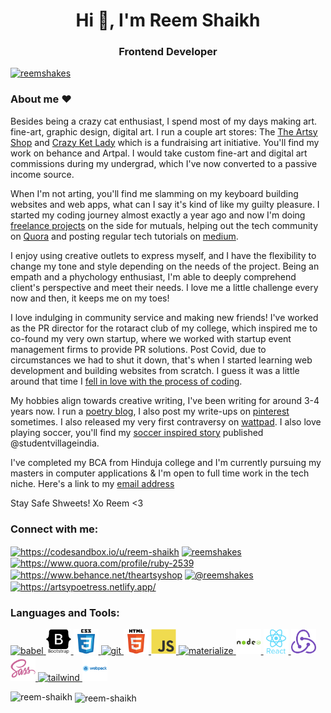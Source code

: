 <h1 align="center">Hi 👋, I'm Reem Shaikh</h1>
<h3 align="center">Frontend Developer</h3>

<p align="left"> <a href="https://twitter.com/reemshakes" target="blank"><img src="https://img.shields.io/twitter/follow/reemshakes?logo=twitter&style=for-the-badge" alt="reemshakes" /></a> </p>

### About me ❤️
Besides being a crazy cat enthusiast, I spend most of my days making art. fine-art, graphic design, digital art. I run a couple art stores: The [The Artsy Shop](https://www.behance.net/theartsyshop) and [Crazy Ket Lady](https://www.behance.net/crazyketlady) which is a fundraising art initiative. You'll find my work on behance and Artpal. I would take custom fine-art and digital art commissions during my undergrad, which I've now converted to a passive income source. 

When I'm not arting, you'll find me slamming on my keyboard building websites and web apps, what can I say it's kind of like my guilty pleasure. I started my coding journey almost exactly a year ago and now I'm doing [freelance projects](https://elevateagency.netlify.app/) on the side for mutuals, helping out the tech community on [Quora](https://www.quora.com/profile/Ruby-2539) and posting regular tech tutorials on [medium](https://medium.com/@reemshakes). 

I enjoy using creative outlets to express myself, and I have the flexibility to change my tone and style depending on the needs of the project. Being an empath and a phychology enthusiast, I'm able to deeply comprehend client's perspective and meet their needs. I love me a little challenge every now and then, it keeps me on my toes! 

I love indulging in community service and making new friends!
I've worked as the PR director for the rotaract club of my college, which inspired me to co-found my very own startup, where we worked with startup event management firms to provide PR solutions. Post Covid, due to circumstances we had to shut it down, that's when I started learning web development and building websites from scratch. I guess it was a little around that time I [fell in love with the process of coding](https://medium.com/@reemshakes/how-i-fell-in-love-with-coding-cf07f4aa7176).

My hobbies align towards creative writing, I've been writing for around 3-4 years now. I run a [poetry blog](https://artsypoetress.netlify.app/), I also post my write-ups on [pinterest](https://in.pinterest.com/artsypoetresss/my-notepad-poems/) sometimes. I also released my very first contraversy on [wattpad](https://www.wattpad.com/user/itsrumbro). I also love playing soccer, you'll find my [soccer inspired story](https://www.instagram.com/p/BxrP0kbDFMZ/) published @studentvillageindia. 

I've completed my BCA from Hinduja college and I'm currently pursuing my masters in computer applications & I'm open to full time work in the tech niche. Here's a link to my <a href="mailto:business.reemshaikh@gmail.com">email address</a> 

Stay Safe Shweets! 
Xo Reem <3

<h3 align="left">Connect with me:</h3>
<p align="left">
<a href="https://codepen.io/https://codesandbox.io/u/reem-shaikh" target="blank"><img align="center" src="https://raw.githubusercontent.com/rahuldkjain/github-profile-readme-generator/master/src/images/icons/Social/codepen.svg" alt="https://codesandbox.io/u/reem-shaikh" height="30" width="40" /></a>
<a href="https://twitter.com/reemshakes" target="blank"><img align="center" src="https://raw.githubusercontent.com/rahuldkjain/github-profile-readme-generator/master/src/images/icons/Social/twitter.svg" alt="reemshakes" height="30" width="40" /></a>
<a href="https://dribbble.com/https://www.quora.com/profile/ruby-2539" target="blank"><img align="center" src="https://raw.githubusercontent.com/rahuldkjain/github-profile-readme-generator/master/src/images/icons/Social/dribbble.svg" alt="https://www.quora.com/profile/ruby-2539" height="30" width="40" /></a>
<a href="https://www.behance.net/https://www.behance.net/theartsyshop" target="blank"><img align="center" src="https://raw.githubusercontent.com/rahuldkjain/github-profile-readme-generator/master/src/images/icons/Social/behance.svg" alt="https://www.behance.net/theartsyshop" height="30" width="40" /></a>
<a href="https://medium.com/@reemshakes" target="blank"><img align="center" src="https://raw.githubusercontent.com/rahuldkjain/github-profile-readme-generator/master/src/images/icons/Social/medium.svg" alt="@reemshakes" height="30" width="40" /></a>
<a href="/https://artsypoetress.netlify.app/" target="blank"><img align="center" src="https://raw.githubusercontent.com/rahuldkjain/github-profile-readme-generator/master/src/images/icons/Social/rss.svg" alt="https://artsypoetress.netlify.app/" height="30" width="40" /></a>
</p>

<h3 align="left">Languages and Tools:</h3>
<p align="left"> <a href="https://babeljs.io/" target="_blank" rel="noreferrer"> <img src="https://www.vectorlogo.zone/logos/babeljs/babeljs-icon.svg" alt="babel" width="40" height="40"/> </a> <a href="https://getbootstrap.com" target="_blank" rel="noreferrer"> <img src="https://raw.githubusercontent.com/devicons/devicon/master/icons/bootstrap/bootstrap-plain-wordmark.svg" alt="bootstrap" width="40" height="40"/> </a> <a href="https://www.w3schools.com/css/" target="_blank" rel="noreferrer"> <img src="https://raw.githubusercontent.com/devicons/devicon/master/icons/css3/css3-original-wordmark.svg" alt="css3" width="40" height="40"/> </a> <a href="https://git-scm.com/" target="_blank" rel="noreferrer"> <img src="https://www.vectorlogo.zone/logos/git-scm/git-scm-icon.svg" alt="git" width="40" height="40"/> </a> <a href="https://www.w3.org/html/" target="_blank" rel="noreferrer"> <img src="https://raw.githubusercontent.com/devicons/devicon/master/icons/html5/html5-original-wordmark.svg" alt="html5" width="40" height="40"/> </a> <a href="https://developer.mozilla.org/en-US/docs/Web/JavaScript" target="_blank" rel="noreferrer"> <img src="https://raw.githubusercontent.com/devicons/devicon/master/icons/javascript/javascript-original.svg" alt="javascript" width="40" height="40"/> </a> <a href="https://materializecss.com/" target="_blank" rel="noreferrer"> <img src="https://raw.githubusercontent.com/prplx/svg-logos/5585531d45d294869c4eaab4d7cf2e9c167710a9/svg/materialize.svg" alt="materialize" width="40" height="40"/> </a> <a href="https://nodejs.org" target="_blank" rel="noreferrer"> <img src="https://raw.githubusercontent.com/devicons/devicon/master/icons/nodejs/nodejs-original-wordmark.svg" alt="nodejs" width="40" height="40"/> </a> <a href="https://reactjs.org/" target="_blank" rel="noreferrer"> <img src="https://raw.githubusercontent.com/devicons/devicon/master/icons/react/react-original-wordmark.svg" alt="react" width="40" height="40"/> </a> <a href="https://redux.js.org" target="_blank" rel="noreferrer"> <img src="https://raw.githubusercontent.com/devicons/devicon/master/icons/redux/redux-original.svg" alt="redux" width="40" height="40"/> </a> <a href="https://sass-lang.com" target="_blank" rel="noreferrer"> <img src="https://raw.githubusercontent.com/devicons/devicon/master/icons/sass/sass-original.svg" alt="sass" width="40" height="40"/> </a> <a href="https://tailwindcss.com/" target="_blank" rel="noreferrer"> <img src="https://www.vectorlogo.zone/logos/tailwindcss/tailwindcss-icon.svg" alt="tailwind" width="40" height="40"/> </a> <a href="https://webpack.js.org" target="_blank" rel="noreferrer"> <img src="https://raw.githubusercontent.com/devicons/devicon/d00d0969292a6569d45b06d3f350f463a0107b0d/icons/webpack/webpack-original-wordmark.svg" alt="webpack" width="40" height="40"/> </a> </p>

<p><img align="left" src="https://github-readme-stats.vercel.app/api/top-langs?username=reem-shaikh&show_icons=true&locale=en&layout=compact" alt="reem-shaikh" /></p>

<p>&nbsp;<img align="center" src="https://github-readme-stats.vercel.app/api?username=reem-shaikh&show_icons=true&locale=en" alt="reem-shaikh" /></p>
